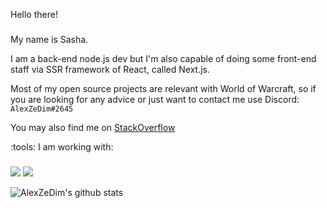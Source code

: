 <!--
**AlexZeDim/alexzedim** is a ✨ _special_ ✨ repository because its `README.md` (this file) appears on your GitHub profile.

Here are some ideas to get you started:

- 🔭 I’m currently working on ...
- 🌱 I’m currently learning ...
- 👯 I’m looking to collaborate on ...
- 🤔 I’m looking for help with ...
- 💬 Ask me about ...
- 📫 How to reach me: ...
- 😄 Pronouns: ...
- ⚡ Fun fact: ...
-->

Hello there!
###

My name is Sasha. 

I am a back-end node.js dev but I'm also capable of doing some front-end staff via SSR framework of React, called Next.js.

Most of my open source projects are relevant with World of Warcraft, so if you are looking for any advice or just want to contact me use Discord: `AlexZeDim#2645`

You may also find me on [StackOverflow](https://stackoverflow.com/users/7475615/alexzedim)

:tools: I am working with:
###
![](https://img.shields.io/badge/IDE-WebStorm-informational?style=flat&logo=webstorm&logoColor=white&color=2bbc8a) ![](https://img.shields.io/badge/code-JavaScript-informational?style=flat&logo=javascript&logoColor=white&color=2bbc8a)

![AlexZeDim's github stats](https://github-readme-stats.vercel.app/api?username=alexzedim&count_private=true)

